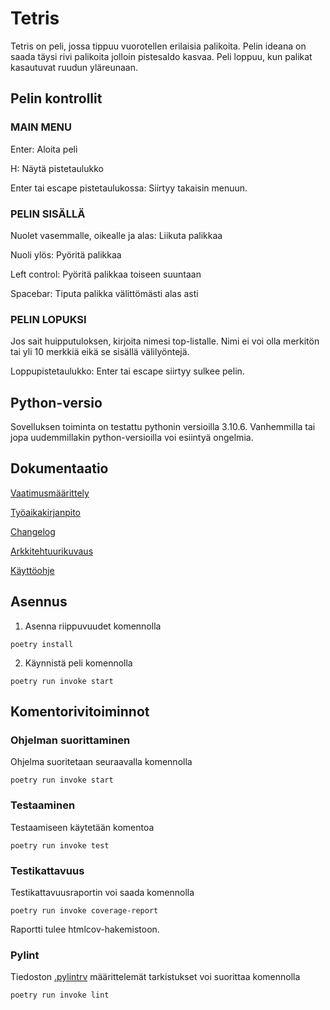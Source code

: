 # Tetris

Tetris on peli, jossa tippuu vuorotellen erilaisia palikoita. Pelin ideana on saada täysi rivi palikoita jolloin pistesaldo kasvaa. Peli loppuu, kun palikat kasautuvat ruudun yläreunaan.

## Pelin kontrollit

### MAIN MENU

Enter: Aloita peli

H: Näytä pistetaulukko

Enter tai escape pistetaulukossa: Siirtyy takaisin menuun.

### PELIN SISÄLLÄ

Nuolet vasemmalle, oikealle ja alas: Liikuta palikkaa

Nuoli ylös: Pyöritä palikkaa

Left control: Pyöritä palikkaa toiseen suuntaan

Spacebar: Tiputa palikka välittömästi alas asti

### PELIN LOPUKSI

Jos sait huipputuloksen, kirjoita nimesi top-listalle. Nimi ei voi olla merkitön tai yli 10 merkkiä eikä se sisällä välilyöntejä.

Loppupistetaulukko: Enter tai escape siirtyy sulkee pelin.

## Python-versio
Sovelluksen toiminta on testattu pythonin versioilla 3.10.6. Vanhemmilla tai jopa uudemmillakin python-versioilla voi esiintyä ongelmia.

## Dokumentaatio

[Vaatimusmäärittely](https://github.com/mseppi/ot-harjoitustyo/blob/main/dokumentaatio/vaatimusmaarittely.md)

[Työaikakirjanpito](https://github.com/mseppi/ot-harjoitustyo/blob/main/dokumentaatio/tyoaikakirjanpito.md)

[Changelog](https://github.com/mseppi/ot-harjoitustyo/blob/main/dokumentaatio/changelog.md)

[Arkkitehtuurikuvaus](https://github.com/mseppi/ot-harjoitustyo/blob/main/dokumentaatio/arkkitehtuuri.md)

[Käyttöohje](https://github.com/mseppi/ot-harjoitustyo/blob/main/dokumentaatio/k%C3%A4ytt%C3%B6ohje.md)

## Asennus

1. Asenna riippuvuudet komennolla

```
poetry install
```

2. Käynnistä peli komennolla

```
poetry run invoke start
```

## Komentorivitoiminnot

### Ohjelman suorittaminen

Ohjelma suoritetaan seuraavalla komennolla

```
poetry run invoke start
```

### Testaaminen

Testaamiseen käytetään komentoa

```
poetry run invoke test
```

### Testikattavuus

Testikattavuusraportin voi saada komennolla

```
poetry run invoke coverage-report
```

Raportti tulee htmlcov-hakemistoon.

### Pylint

Tiedoston [.pylintrv](https://github.com/mseppi/ot-harjoitustyo/blob/main/.pylintrc) määrittelemät tarkistukset voi suorittaa komennolla

```
poetry run invoke lint
```
